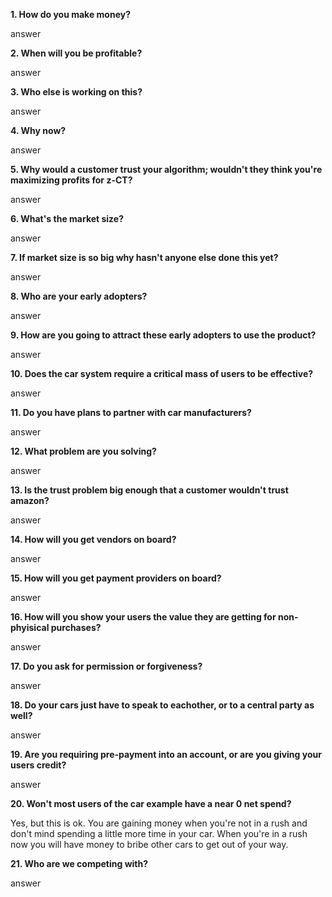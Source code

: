**1. How do you make money?**

answer

**2. When will you be profitable?**

answer

**3. Who else is working on this?**

answer

**4. Why now?**

answer

**5. Why would a customer trust your algorithm; wouldn't they think you're maximizing profits for z-CT?**

answer

**6. What's the market size?**

answer

**7. If market size is so big why hasn't anyone else done this yet?**

answer

**8. Who are your early adopters?**

answer

**9. How are you going to attract these early adopters to use the product?**

answer

**10. Does the car system require a critical mass of users to be effective?**

answer

**11. Do you have plans to partner with car manufacturers?**

answer

**12. What problem are you solving?**

answer

**13. Is the trust problem big enough that a customer wouldn't trust amazon?**

answer

**14. How will you get vendors on board?**

answer

**15. How will you get payment providers on board?**

answer

**16. How will you show your users the value they are getting for non-phyisical purchases?**

answer

**17. Do you ask for permission or forgiveness?**

answer

**18. Do your cars just have to speak to eachother, or to a central party as well?**

answer

**19. Are you requiring pre-payment into an account, or are you giving your users credit?**

answer

**20. Won't most users of the car example have a near 0 net spend?**

Yes, but this is ok. You are gaining money when you're not in a rush and don't mind spending a little more time in your car. When you're in a rush now you will have money to bribe other cars to get out of your way.

**21. Who are we competing with?**

answer

